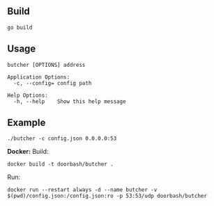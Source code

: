 ## Build
```
go build
```

## Usage
```
butcher [OPTIONS] address

Application Options:
  -c, --config= config path

Help Options:
  -h, --help    Show this help message
```

## Example
```
./butcher -c config.json 0.0.0.0:53
```

**Docker:**
Build:
```
docker build -t doorbash/butcher .
```
Run:
```
docker run --restart always -d --name butcher -v $(pwd)/config.json:/config.json:ro -p 53:53/udp doorbash/butcher
```